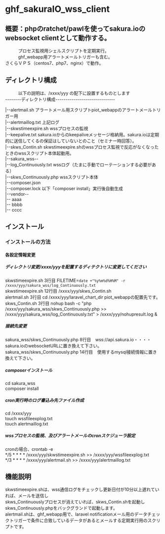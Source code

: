 # ghf_sakuraIO_wss_client
## 概要：phpのratchet/pawlを使ってsakura.ioのwebsocket clientとして動作する。  
　　　プロセス監視用シェルスクリプトを定期実行。  
　　　ghf_webapp用アラートメールトリガーも含む。   
      さくらＶＰＳ（centos7、php7、nginx）で動作。　

## ディレクトリ構成
　　　以下の説明は、/xxxx/yyy の配下に設置するものとします  
--------ディレクトリ構成------------------------------  

|--alertmail.sh          アラートメール用スクリプトpiot_webappのアラートメールトリガー用  
|--alertmaillog.txt      上記ログ  
|--skwstimeexpire.sh     wssプロセスの監視  
|--keepalive.txt         sakura.ioからのkeepaliveメッセージ格納用。sakura.ioは定期的に送信してくるの保証はしていないとのこと（セミナー時回答）。  
|--skws_Contin.sh        skwstimeexpire.shのwssプロセス監視で反応がなくなったときのwssスクリプト本体起動用。  
|--sakura_wss--  
               |--log_Continuously.txt    wssログ（たまに手動でローテーションする必要がある）  
               |--skws_Continuously.php   wssスクリプト本体  
               |--composer.json  
               |--composer.lock        以下「composer install」実行後自動生成  
               |--vendor--  
                          |-- aaaa  
                          |-- bbbb  
                          |-- cccc  

## インストール  

### インストールの方法  

#### 各設定情報変更  
##### ディレクトリ変更/xxxx/yyyを配置するディテクトリに変更してください  
skwstimeexpire.sh  3行目    FILETIME=`date +"%y%m%d%H%M" -r /xxxx/yyy/sakura_wss/log_Continuously.txt`  
skwstimeexpire.sh 12行目    /xxxx/yyy/skws_Contin.sh  
alertmail.sh       3行目    cd /xxxx/yyy/laravel_chart_dir  piot_webappの配置先です。  
skws_Contin.sh     3行目    nohup bash -c "php /xxxx/yyy/sakura_wss/skws_Continuously.php >> /xxxx/yyy/sakura_wss/log_Continuously.txt" > /xxxx/yyy/nohupresult.log &  

##### 接続先変更  
sakura_wss/skws_Continuously.php  8行目　wss://api.sakura.io・・・・sakura.ioのwebsocketURLに置き換えて下さい。  
sakura_wss/skws_Continuously.php 14行目　使用するmysql接続情報に置き換えて下さい。  

##### composerインストール  
cd sakura_wss  
composer install  

##### cron実行時のログ書込み先ファイル作成  
cd /xxxx/yyy  
touch wssfileexplog.txt  
touch alertmaillog.txt  

##### wssプロセスの監視、及びアラートメールのcronスケジューラ設定  
cronの場合、crontab -e  
*/5 * * * * /xxxx/yyy/skwstimeexpire.sh >> /xxxx/yyy/wssfileexplog.txt  
*/3 * * * * /xxxx/yyy/alertmail.sh >> /xxxx/yyy/alertmaillog.txt  


## 機能説明  
skwstimeexpire.shは、wss通信ログをチェックし更新日付が10分以上遅れていれば、メールを送信し  
skws_Continuouslyプロセスが消えていれば、skws_Contin.shを起動し  
skws_Continuously.phpをバックグランドで起動します。  
alertmail.shは、ghf_webapp用で、laravel notificationメール用のデータチェックトリガーで条件に合致しているデータがあるとメールする定期実行用のスクリプトです。  
